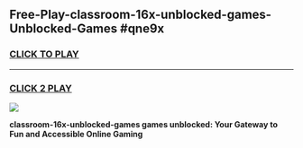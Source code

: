 
## Free-Play-classroom-16x-unblocked-games-Unblocked-Games #qne9x
<h3>
<a href="https://news.freeplayer.one?title=classroom-16x-unblocked-games&ref=8M">CLICK TO PLAY</a></h3>
<hr>

<h3>
<a href="https://news.freeplayer.one?title=classroom-16x-unblocked-games&ref=8M">CLICK 2 PLAY</a>
  
</h3>

<a href="https://news.freeplayer.one?title=classroom-16x-unblocked-games&ref=8M"><img src="https://clearcache.store/games.png"></a>


**classroom-16x-unblocked-games games unblocked: Your Gateway to Fun and Accessible Online Gaming**

